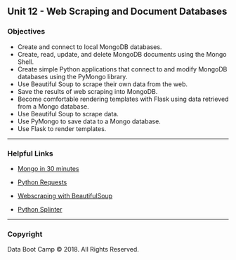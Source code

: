 ## Unit 12 - Web Scraping and Document Databases

### Objectives

* Create and connect to local MongoDB databases.
* Create, read, update, and delete MongoDB documents using the Mongo Shell.
* Create simple Python applications that connect to and modify MongoDB databases using the PyMongo library.
* Use Beautiful Soup to scrape their own data from the web.
* Save the results of web scraping into MongoDB.
* Become comfortable rendering templates with Flask using data retrieved from a Mongo database.
* Use Beautiful Soup to scrape data.
* Use PyMongo to save data to a Mongo database.
* Use Flask to render templates.

- - -

### Helpful Links

* [Mongo in 30 minutes](https://www.youtube.com/watch?v=pWbMrx5rVBE)

* [Python Requests](http://docs.python-requests.org/en/master/)

* [Webscraping with BeautifulSoup](https://www.dataquest.io/blog/web-scraping-tutorial-python/)

* [Python Splinter](https://splinter.readthedocs.io/en/latest/)

- - -

### Copyright

Data Boot Camp © 2018. All Rights Reserved.
